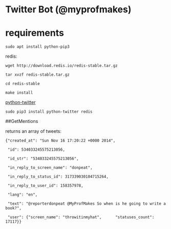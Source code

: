 # Twitter Bot (@myprofmakes)

# requirements

`sudo apt install python-pip3` 

redis:

```
wget http://download.redis.io/redis-stable.tar.gz

tar xvzf redis-stable.tar.gz

cd redis-stable

make install
```

[python-twitter](https://github.com/bear/python-twitter)

`sudo pip3 install python-twitter redis`

##GetMentions 

returns an array of tweets:

```
{"created_at": "Sun Nov 16 17:20:22 +0000 2014",

 "id": 534033245575213056,

 "id_str": "534033245575213056",

 "in_reply_to_screen_name": "donpeat",

 "in_reply_to_status_id": 317339030104715264,

 "in_reply_to_user_id": 158357978,

 "lang": "en",

 "text": "@reporterdonpeat @MyProfMakes So when is he going to write a book?",

 "user": {"screen_name": "throwitinmyhat",      "statuses_count": 17117}}
```
